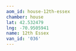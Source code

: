 ```yaml
---
aom_id: house-12th-essex
chamber: house
lat: 42.532479
lng: -70.9505941
name: 12th Essex
van_id: '036'
---
```

